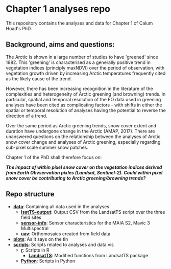 # Chapter 1 analyses repo
This repository contains the analyses and data for Chapter 1 of Calum Hoad's PhD. 

## Background, aims and questions:
The Arctic is shown in a large number of studies to have 'greened' since 1982. This 'greening' is characterised as a generally positive trend in vegetation indices (principly maxNDVI) over the period of observation, with vegetation growth driven by increasing Arctic temperatures frequently cited as the likely cause of the trend. 

However, there has been increasing recognition in the literature of the complexities and heterogeneity of Arctic greening (and browning) trends. In particular, spatial and temporal resolution of the EO data used in greening analyses have been cited as complicating factors - with shifts in either the spatial or temporal resolution of analyses having the potential to reverse the direction of a trend.

Over the same period as Arctic greening trends, snow cover extent and duration have undergone change in the Arctic (AMAP, 2017). There are unanswered questions on the relationship between the analyses of Arctic snow cover change and analyses of Arctic greening, especially regarding sub-pixel scale summer snow patches.

Chapter 1 of the PhD shall therefore focus on:

***The impact of within pixel snow cover on the vegetation indices derived from Earth Obvservation pixles (Landsat, Sentinel-2). Could within pixel snow cover be contributing to Arctic greening/browning trends?***

## Repo structure
- [**data**](data): Containing all data used in the analyses
    - [**lsatTS-output**](data/lsatTS-output): Output CSV from the LandsatTS script over the three field sites
    - [**sensor-info**](data/sensor-info): Sensor characteristics for the MAIA S2, Mavic 3 Multispectral
    - [**uav**](data/uav): Orthomosaics created from field data
- [**plots**](plots): As it says on the tin
- [**scripts**](scripts): Scripts related to analyses and data vis
    - [**r**](scripts/r): Scripts in R
        - [**LandsatTS**](scripts/r/LandsatTS): Modified functions from LandsatTS package
    - [**Python**](scripts/Python): Scripts in Python
